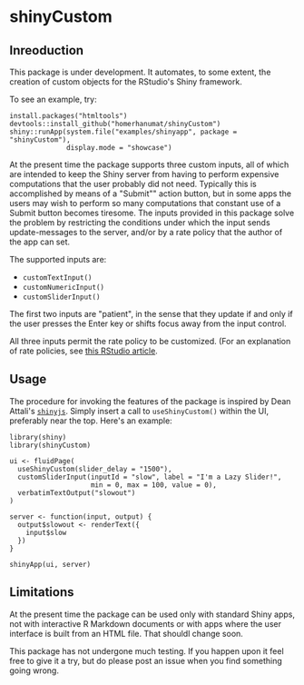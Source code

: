 # shinyCustom

## Inreoduction

This package is under development.  It automates, to some extent, the creation of custom objects for the RStudio's Shiny framework.

To see an example, try:

```
install.packages("htmltools")
devtools::install_github("homerhanumat/shinyCustom")
shiny::runApp(system.file("examples/shinyapp", package = "shinyCustom"),
              display.mode = "showcase")
```

At the present time the package supports three custom inputs, all of which are intended to keep the Shiny server from having to perform expensive computations that the user probably did not need.  Typically this is accomplished by means of a "Submit"" action button, but in some apps the users may wish to perform so many computations that constant use of a Submit button becomes tiresome.  The inputs provided in this package solve the problem by restricting the conditions under which the input sends update-messages to the server, and/or by a rate policy that the author of the app can set.

The supported inputs are:

* `customTextInput()`
* `customNumericInput()`
* `customSliderInput()`

The first two inputs are "patient", in the sense that they update if and only if the user presses the Enter key or shifts focus away from the input control.

All three inputs permit the rate policy to be customized.  (For an explanation of rate policies, see [this RStudio article](http://shiny.rstudio.com/articles/building-inputs.html).

## Usage

The procedure for invoking the features of the package is inspired by Dean Attali's [`shinyjs`](https://github.com/daattali/shinyjs).  Simply insert a call to `useShinyCustom()` within the UI, preferably near the top.  Here's an example:

```
library(shiny)
library(shinyCustom)

ui <- fluidPage(
  useShinyCustom(slider_delay = "1500"),
  customSliderInput(inputId = "slow", label = "I'm a Lazy Slider!",
                    min = 0, max = 100, value = 0),
  verbatimTextOutput("slowout")
)

server <- function(input, output) {
  output$slowout <- renderText({
    input$slow
  })
}

shinyApp(ui, server)
```

## Limitations

At the present time the package can be used only with standard Shiny apps, not with interactive R Markdown documents or with apps where the user interface is built from an HTML file.  That shouldl change soon.

This package has not undergone much testing.  If you happen upon it feel free to give it a try, but do please post an issue when you find something going wrong.
